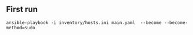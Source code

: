 ## First run 


```shell
ansible-playbook -i inventory/hosts.ini main.yaml  --become --become-method=sudo

```


